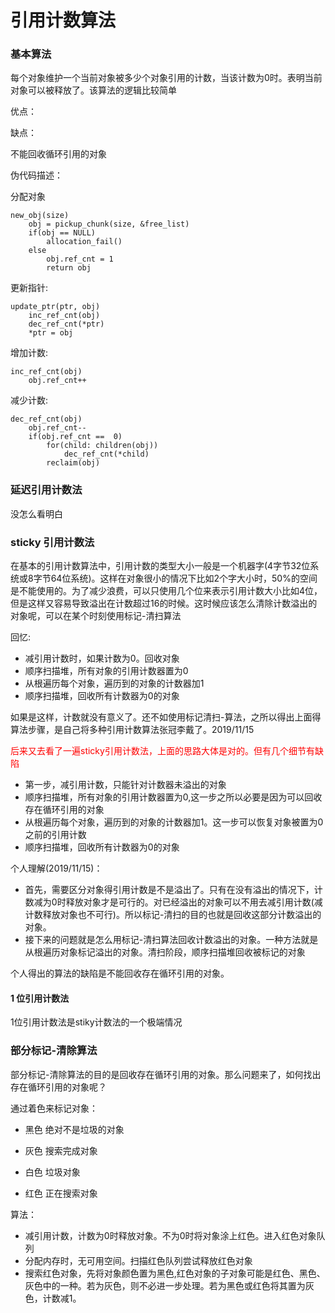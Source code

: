 # 引用计数算法



### 基本算法

每个对象维护一个当前对象被多少个对象引用的计数，当该计数为0时。表明当前对象可以被释放了。该算法的逻辑比较简单

优点：

缺点：

不能回收循环引用的对象

伪代码描述：

分配对象

~~~
new_obj(size)
	obj = pickup_chunk(size, &free_list)
	if(obj == NULL)
		allocation_fail()
	else
		obj.ref_cnt = 1
		return obj
~~~

更新指针:

~~~
update_ptr(ptr, obj)
	inc_ref_cnt(obj)
	dec_ref_cnt(*ptr)
	*ptr = obj
~~~

增加计数:

~~~
inc_ref_cnt(obj)
	obj.ref_cnt++
~~~

减少计数:

~~~
dec_ref_cnt(obj)
	obj.ref_cnt--
	if(obj.ref_cnt ==  0)
		for(child: children(obj))
			dec_ref_cnt(*child)
		reclaim(obj)
~~~



### 延迟引用计数法

没怎么看明白

### sticky 引用计数法

在基本的引用计数算法中，引用计数的类型大小一般是一个机器字(4字节32位系统或8字节64位系统)。这样在对象很小的情况下比如2个字大小时，50%的空间是不能使用的。为了减少浪费，可以只使用几个位来表示引用计数大小比如4位，但是这样又容易导致溢出在计数超过16的时候。这时候应该怎么清除计数溢出的对象呢，可以在某个时刻使用标记-清扫算法

回忆:

* 减引用计数时，如果计数为0。回收对象
* 顺序扫描堆，所有对象的引用计数器置为0
* 从根遍历每个对象，遍历到的对象的计数器加1
* 顺序扫描堆，回收所有计数器为0的对象

如果是这样，计数就没有意义了。还不如使用标记清扫-算法，之所以得出上面得算法步骤，是自己将多种引用计数算法张冠李戴了。2019/11/15

<font color="red">后来又去看了一遍sticky引用计数法，上面的思路大体是对的。但有几个细节有缺陷</font>

* 第一步，减引用计数，只能针对计数器未溢出的对象
* 顺序扫描堆，所有对象的引用计数器置为0,这一步之所以必要是因为可以回收存在循环引用的对象
* 从根遍历每个对象，遍历到的对象的计数器加1。这一步可以恢复对象被置为0之前的引用计数
* 顺序扫描堆，回收所有计数器为0的对象

个人理解(2019/11/15)：

* 首先，需要区分对象得引用计数是不是溢出了。只有在没有溢出的情况下，计数减为0时释放对象才是可行的。对已经溢出的对象可以不用去减引用计数(减计数释放对象也不可行)。所以标记-清扫的目的也就是回收这部分计数溢出的对象。
* 接下来的问题就是怎么用标记-清扫算法回收计数溢出的对象。一种方法就是从根遍历对象标记溢出的对象。清扫阶段，顺序扫描堆回收被标记的对象

个人得出的算法的缺陷是不能回收存在循环引用的对象。



#### 1 位引用计数法

1位引用计数法是stiky计数法的一个极端情况

### 部分标记-清除算法

部分标记-清除算法的目的是回收存在循环引用的对象。那么问题来了，如何找出存在循环引用的对象呢？

通过着色来标记对象：

* 黑色 绝对不是垃圾的对象

* 灰色 搜索完成对象

* 白色 垃圾对象

* 红色 正在搜索对象

算法：

* 减引用计数，计数为0时释放对象。不为0时将对象涂上红色。进入红色对象队列
* 分配内存时，无可用空间。扫描红色队列尝试释放红色对象
* 搜索红色对象，先将对象颜色置为黑色,红色对象的子对象可能是红色、黑色、灰色中的一种。若为灰色，则不必进一步处理。若为黑色或红色将其置为灰色，计数减1。